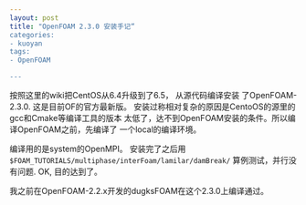 ```yaml
---
layout: post
title: "OpenFOAM 2.3.0 安装手记“ 
categories:
- kuoyan
tags:
- OpenFOAM

---
```


按照这里的wiki把CentOS从6.4升级到了6.5， 从源代码编译安装
了OpenFOAM-2.3.0. 这是目前OF的官方最新版。
安装过称相对复杂的原因是CentoOS的源里的gcc和Cmake等编译工具的版本
太低了，达不到OpenFOAM安装的条件。所以编译OpenFOAM之前，先编译了
一个local的编译环境。

编译用的是system的OpenMPI。
安装完了之后用`$FOAM_TUTORIALS/multiphase/interFoam/lamilar/damBreak/`
算例测试，并行没有问题. OK, 目的达到了。

我之前在OpenFOAM-2.2.x开发的dugksFOAM在这个2.3.0上编译通过。
